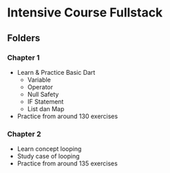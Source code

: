 # Intensive Course Fullstack

## Folders
### Chapter 1
  - Learn & Practice Basic Dart
    - Variable
    - Operator
    - Null Safety
    - IF Statement
    - List dan Map
  - Practice from around 130 exercises
### Chapter 2
  - Learn concept looping
  - Study case of looping
  - Practice from around 135 exercises
